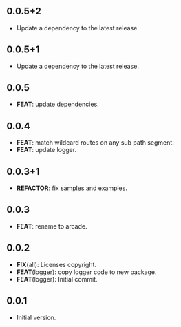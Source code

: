 ## 0.0.5+2

 - Update a dependency to the latest release.

## 0.0.5+1

 - Update a dependency to the latest release.

## 0.0.5

 - **FEAT**: update dependencies.

## 0.0.4

 - **FEAT**: match wildcard routes on any sub path segment.
 - **FEAT**: update logger.

## 0.0.3+1

 - **REFACTOR**: fix samples and examples.

## 0.0.3

 - **FEAT**: rename to arcade.

## 0.0.2

 - **FIX**(all): Licenses copyright.
 - **FEAT**(logger): copy logger code to new package.
 - **FEAT**(logger): Initial commit.

## 0.0.1

- Initial version.
